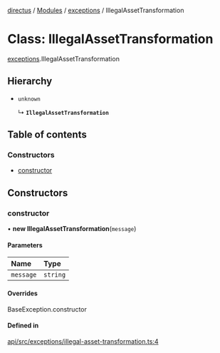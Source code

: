 [directus](../README.md) / [Modules](../modules.md) / [exceptions](../modules/exceptions.md) / IllegalAssetTransformation

# Class: IllegalAssetTransformation

[exceptions](../modules/exceptions.md).IllegalAssetTransformation

## Hierarchy

- `unknown`

  ↳ **`IllegalAssetTransformation`**

## Table of contents

### Constructors

- [constructor](exceptions.IllegalAssetTransformation.md#constructor)

## Constructors

### constructor

• **new IllegalAssetTransformation**(`message`)

#### Parameters

| Name | Type |
| :------ | :------ |
| `message` | `string` |

#### Overrides

BaseException.constructor

#### Defined in

[api/src/exceptions/illegal-asset-transformation.ts:4](https://github.com/directus/directus/blob/9368dbd0c/api/src/exceptions/illegal-asset-transformation.ts#L4)
